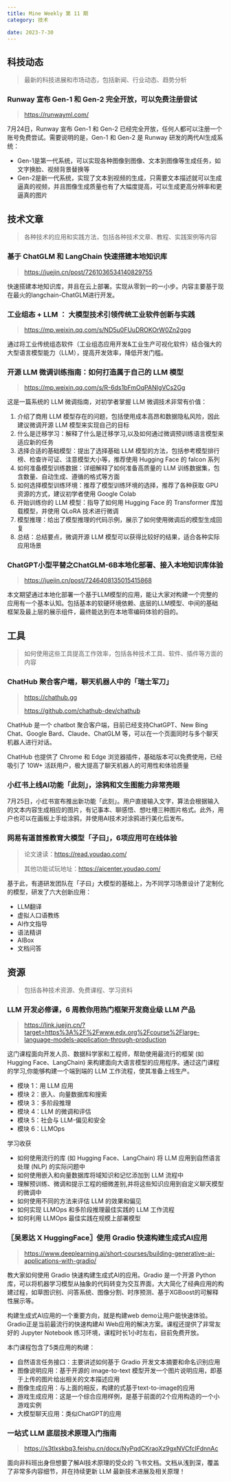 ```yaml
---
title: Mine Weekly 第 11 期
category: 技术

date: 2023-7-30
---
```


## 科技动态

> 最新的科技进展和市场动态，包括新闻、行业动态、趋势分析

### Runway 宣布 Gen-1 和 Gen-2 完全开放，可以免费注册尝试
> https://runwayml.com/

7月24日，Runway 宣布 Gen-1 和 Gen-2 已经完全开放，任何人都可以注册一个账号免费尝试。需要说明的是，Gen-1 和 Gen-2 是 Runway 研发的两代AI生成系统：

- Gen-1是第一代系统，可以实现各种图像到图像、文本到图像等生成任务，如文字换脸、视频背景替换等
- Gen-2是新一代系统，实现了文本到视频的生成，只需要文本描述就可以生成逼真的视频，并且图像生成质量也有了大幅度提高，可以生成更高分辨率和更逼真的图片

## 技术文章

> 各种技术的应用和实践方法，包括各种技术文章、教程、实践案例等内容

### 基于 ChatGLM 和 LangChain 快速搭建本地知识库
> https://juejin.cn/post/7261036534140829755

快速搭建本地知识库，并且在云上部署。实现从零到一的一小步。内容主要基于现在最火的langchain-ChatGLM进行开发。

### 工业组态 + LLM ： 大模型技术引领传统工业软件创新与实践
> https://mp.weixin.qq.com/s/ND5u0FUuDROKOrW0Zn2gpg

通过将工业传统组态软件（工业组态应用开发&工业生产可视化软件）结合强大的大型语言模型能力（LLM），提高开发效率，降低开发门槛。

### 开源 LLM 微调训练指南：如何打造属于自己的 LLM 模型

> https://mp.weixin.qq.com/s/R-6ds1bFmOqPANIgVCs2Gg

这是一篇系统的 LLM 微调指南，对初学者掌握 LLM 微调技术非常有价值：

1. 介绍了商用 LLM 模型存在的问题，包括使用成本高昂和数据隐私风险，因此建议微调开源 LLM 模型来实现自己的目标
2. 什么是迁移学习：解释了什么是迁移学习,以及如何通过微调预训练语言模型来适应新的任务
3. 选择合适的基础模型：提出了选择基础 LLM 模型的方法，包括参考模型排行榜、检查许可证、注意模型大小等，推荐使用 Hugging Face 的 falcon 系列
4. 如何准备模型训练数据：详细解释了如何准备高质量的 LLM 训练数据集，包含数量、自动生成、遵循的格式等方面
5. 如何选择模型训练环境：推荐了模型训练环境的选择，推荐了各种获取 GPU 资源的方式，建议初学者使用 Google Colab
6. 开始训练你的 LLM 模型：指导了如何用 Hugging Face 的 Transformer 库加载模型，并使用 QLoRA 技术进行微调
7. 模型推理：给出了模型推理的代码示例，展示了如何使用微调后的模型生成回复
8. 总结：总结要点，微调开源 LLM 模型可以获得比较好的结果，适合各种实际应用场景

### ChatGPT小型平替之ChatGLM-6B本地化部署、接入本地知识库体验
> https://juejin.cn/post/7246408135015415868

本文期望通过本地化部署一个基于LLM模型的应用，能让大家对构建一个完整的应用有一个基本认知。包括基本的软硬环境依赖、底层的LLM模型、中间的基础框架及最上层的展示组件，最终能达到在本地零编码体验的目的。

## 工具

> 如何使用这些工具提高工作效率，包括各种技术工具、软件、插件等方面的内容

### ChatHub 聚合客户端，聊天机器人中的「瑞士军刀」
> https://chathub.gg
>
> https://github.com/chathub-dev/chathub

ChatHub 是一个 chatbot 聚合客户端，目前已经支持ChatGPT、New Bing Chat、Google Bard、Claude、ChatGLM 等，可以在一个页面同时与多个聊天机器人进行对话。

ChatHub 也提供了 Chrome 和 Edge 浏览器插件，基础版本可以免费使用，已经吸引了 10W+ 活跃用户，极大提高了聊天机器人的可用性和体验质量

### 小红书上线AI功能「此刻」，涂鸦和文生图能力非常亮眼
7月25日，小红书宣布推出新功能「此刻」。用户直接输入文字，算法会根据输入的文本内容生成相应的图片，有记事本、聊感悟、想吐槽三种图片格式。此外，用户也可以在画板上手绘涂鸦，并使用AI技术对涂鸦进行美化后发布。

### 网易有道首推教育大模型「子曰」，6项应用可在线体验
> 论文速读：https://read.youdao.com/
>
> 其他功能试玩地址：https://aicenter.youdao.com/

基于此，有道研发团队在「子曰」大模型的基础上，为不同学习场景设计了定制化的模型，研发了六大创新应用：
- LLM翻译
- 虚拟人口语教练
- AI作文指导
- 语法精讲
- AIBox
- 文档问答

## 资源

> 包括各种技术资源、免费课程、学习资料

### LLM 开发必修课，6 周教你用热门框架开发商业级 LLM 产品

> https://link.juejin.cn/?target=https%3A%2F%2Fwww.edx.org%2Fcourse%2Flarge-language-models-application-through-production

这门课程面向开发人员、数据科学家和工程师，帮助使用最流行的框架 (如 Hugging Face、LangChain) 来构建面向大语言模型的应用程序。通过这门课程的学习,你能够构建一个端到端的 LLM 工作流程，使其准备上线生产。

- 模块 1：用 LLM 应用
- 模块 2：嵌入、向量数据库和搜索
- 模块 3：多阶段推理
- 模块 4：LLM 的微调和评估
- 模块 5：社会与 LLM-偏见和安全
- 模块 6：LLMOps

学习收获

- 如何使用流行的库 (如 Hugging Face、LangChain) 将 LLM 应用到自然语言处理 (NLP) 的实际问题中
- 如何使用嵌入和向量数据库将域知识和记忆添加到 LLM 流程中
- 理解预训练、微调和提示工程的细微差别,并将这些知识应用到自定义聊天模型的微调中
- 如何使用不同的方法来评估 LLM 的效果和偏见
- 如何实现 LLMOps 和多阶段推理最佳实践的 LLM 工作流程
- 如何利用 LLMOps 最佳实践在规模上部署模型

### 〖吴恩达 X HuggingFace〗使用 Gradio 快速构建生成式AI应用
> https://www.deeplearning.ai/short-courses/building-generative-ai-applications-with-gradio/

教大家如何使用 Gradio 快速构建生成式AI的应用。Gradio 是一个开源 Python 库，可以将机器学习模型从抽象的代码转变为交互界面，大大简化了经典应用的构建过程，如草图识别、问答系统、图像分割、时序预测、基于XGBoost的可解释性展示等。

构建生成式AI应用的一个重要方向，就是构建web demo让用户能快速体验。Gradio正是当前最流行的快速构建AI Web应用的解决方案。课程还提供了非常友好的 Jupyter Notebook 练习环境，课程时长1小时左右，目前免费开放。

本门课程包含了5类应用的构建：
- 自然语言任务接口：主要讲述如何基于 Gradio 开发文本摘要和命名识别应用
- 图像说明应用：基于开源的 image-to-text 模型开发一个图片说明应用，即基于上传的图片给出相关的文本描述应用
- 图像生成应用：与上面的相反，构建的式基于text-to-image的应用
- 游戏生成应用：这是一个综合应用样例，是基于前面的2个应用构造的一个小游戏实例
- 大模型聊天应用：类似ChatGPT的应用

### 一站式 LLM 底层技术原理入门指南
> https://s3tlxskbq3.feishu.cn/docx/NyPqdCKraoXz9gxNVCfcIFdnnAc

面向非科班出身但想要了解AI技术原理的受众的 飞书文档。文档从浅到深，覆盖了非常多内容细节，并在持续更新 LLM 最新技术进展及相关原理！
